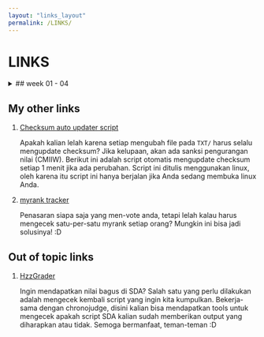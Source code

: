 ```yaml
---
layout: "links_layout"
permalink: /LINKS/
---
```



# LINKS



<details>
	<summary>## week 01 - 04</summary>

    1. [Tutorial Youtube Bash Script lengkap](https://www.youtube.com/watch?v=e7BufAVwDiM)
    
       Saya banyak banget belajar dari sini. Isinya sangat lengkap, mulai dari pengenalan cara membuat script bash, mendaftarkan variabel, pipe, sampai grep dan awk. Semuanya ada. Hanya dalam 3 jam kalian bisa menguasai semuanya dengan baik. Saya cukup yakin kalian bisa jago memahami bash jika menyimak video ini. Have a nice day!
    
    2. [File system implementations](https://www.youtube.com/watch?v=JoTIG_ElTyY)
    
       Mempelajari berbagai macam jenis-jenis implementasi pada file system serta komponen-komponennya. Mulai dari cara melacak apakah suatu block of file itu kosong atau tidak, manfaat inode, manfaat superblock, dll.
    
    3. [File allocation methods](https://www.geeksforgeeks.org/file-allocation-methods/)
    
       Artikel singkat mengenai file allocation methods
    
    4. [Paging vs segmenting](https://www.youtube.com/watch?v=p9yZNLeOj4s)
    
       Pengetahuan yang jauh lebih detil dan mendalam mengenai perbedaan antara paging dengan segmenting.  
    5. [Virtual memory, paging, dan segmenting](https://www.youtube.com/watch?v=qeOBEOBJREs)
    
       Sedikit penjelasan mengenai apa itu virtual memory, beserta metode-metode yang biasanya digunakan (paging ataupun segmenting)
    
    6. [Swapping](https://www.youtube.com/watch?v=Qt49Hzh_TDc)
    
       Saat pertama kali kita disuruh membuat OS pada virtualbox, kita disuruh mengalokasikan sebagian hard disk pada virtual OS untuk menyimpan swap file. Namun waktu itu kita tidak mengerti apa itu gunanya. Sekarang, setelah menonton video ini, kita menjadi tahu apa itu swapping dan apa itu swap file.

</details>



## My other links

1. [Checksum auto updater script](https://github.com/Hzz-Hzz/my_os212_useful_scripts/tree/main/automatic_checksum_updater)

   Apakah kalian lelah karena setiap mengubah file pada `TXT/` harus selalu mengupdate checksum? Jika kelupaan, akan ada sanksi pengurangan nilai (CMIIW). Berikut ini adalah script otomatis mengupdate checksum setiap 1 menit jika ada perubahan. Script ini ditulis menggunakan linux, oleh karena itu script ini hanya berjalan jika Anda sedang membuka linux Anda.

2. [myrank tracker](https://github.com/Hzz-Hzz/my_os212_useful_scripts/tree/main/rank_tracker)

   Penasaran siapa saja yang men-vote anda, tetapi lelah kalau harus mengecek satu-per-satu myrank setiap orang? Mungkin ini bisa jadi solusinya! :D


## Out of topic links


1. [HzzGrader](https://github.com/Hzzkygcs/SDA)

	Ingin mendapatkan nilai bagus di SDA? Salah satu yang perlu dilakukan adalah mengecek kembali script yang ingin kita kumpulkan. Bekerja-sama dengan chronojudge, disini kalian bisa mendapatkan tools untuk mengecek apakah script SDA kalian sudah memberikan output yang diharapkan atau tidak. Semoga bermanfaat, teman-teman :D